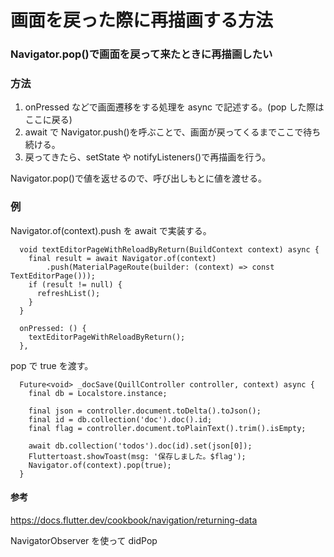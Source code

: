# 画面を戻った際に再描画する方法

### Navigator.pop()で画面を戻って来たときに再描画したい

### 方法

1. onPressed などで画面遷移をする処理を async で記述する。(pop した際はここに戻る)
2. await で Navigator.push()を呼ぶことで、画面が戻ってくるまでここで待ち続ける。
3. 戻ってきたら、setState や notifyListeners()で再描画を行う。

Navigator.pop()で値を返せるので、呼び出しもとに値を渡せる。

### 例

Navigator.of(context).push を await で実装する。

```
  void textEditorPageWithReloadByReturn(BuildContext context) async {
    final result = await Navigator.of(context)
        .push(MaterialPageRoute(builder: (context) => const TextEditorPage()));
    if (result != null) {
      refreshList();
    }
  }

```

```
  onPressed: () {
    textEditorPageWithReloadByReturn();
  },
```

pop で true を渡す。

```
  Future<void> _docSave(QuillController controller, context) async {
    final db = Localstore.instance;

    final json = controller.document.toDelta().toJson();
    final id = db.collection('doc').doc().id;
    final flag = controller.document.toPlainText().trim().isEmpty;

    await db.collection('todos').doc(id).set(json[0]);
    Fluttertoast.showToast(msg: '保存しました。$flag');
    Navigator.of(context).pop(true);
  }
```

#### 参考

https://docs.flutter.dev/cookbook/navigation/returning-data

NavigatorObserver を使って didPop

